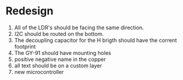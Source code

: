 # Redesign
1. All of the LDR's should be facing the same direction.
2. I2C should be routed on the bottom.
3. The decoupling capacitor for the H brigth should have the corrent footprint
4. The GY-91 should have mounting holes
5. positive negative name in the copper
6. all text should be on a custom layer
7. new microcontroller
